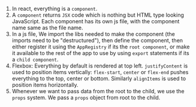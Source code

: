 1. In react, everything is a `component`.
2. A `component` returns `JSX` code which is nothing but HTML type looking JavaScript. Each component has its own js file, with the component name same as the file name.
3. In a js file, We import the libs needed to make the component (the imports need to be "destructured"), then define the component, then either register it using the `AppRegistry` if its the `root component`, or make it available to the rest of the app to use by using `export` statements if its a `child component`.
4. Flexbox: Everything by default is rendered at top left. `justifyContent` is used to position items vertically: `flex-start`, `center` or `flex-end` pushes  everything to the top, center or bottom. Similarly `alignItems` is used to position items horizontally.
5. Whenever we want to pass data from the root to the child, we use the `props` system. We pass a `props` object from root to the child.
